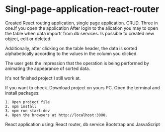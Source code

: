 # Singl-page-application-react-router

Created React routing application, single page application.  CRUD. Three in one.If you open the application After login to the alication you may to open the table when data importr from db services. Is possible to created new object, edit or deleted. 

Additionally, after clicking on the table header, the data is sorted alphabetically according to the values in the column you clicked.

The user gets the impression that the operation is being performed by animating the appearance of sorted data.

It's not finished project I still work at.

If you want to check. Download project on yours PC. Open the terminal and install packages: 

    1. Open project file
    2. npm install
    3. npm run start:dev
    4. Open the browsers at http://localhost:3000.

React application using: React router, db service Bootstrap and JasvaScript